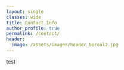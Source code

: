 ```yaml
---
layout: single
classes: wide
title: Contact Info
author_profile: true
permalink: /contact/
header:
  image: /assets/images/header_boreal2.jpg
---
```


test